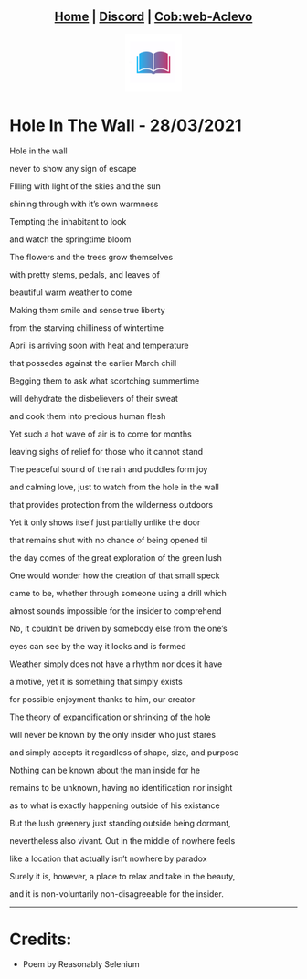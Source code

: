 <head>
    <link rel="shortcut icon" type="image/png" href="/favicon.png">
</head>

<center>
<h2>
<a href="https://literaturelibre.cobweb-aclevo.org">Home</a> |
<a href="https://discord.gg/z3GXvGtuek">Discord</a> |
<a href="https://cobweb-aclevo.org">Cob:web-Aclevo</a>
</h2>
</center>

<center><img src="/favicon.png" width="20%" height="20%"></center>

# Hole In The Wall - 28/03/2021
Hole in the wall

never to show any sign of escape

Filling with light of the skies and the sun

shining through with it’s own warmness

Tempting the inhabitant to look

and watch the springtime bloom

The flowers and the trees grow themselves

with pretty stems, pedals, and leaves of

beautiful warm weather to come

Making them smile and sense true liberty

from the starving chilliness of wintertime

April is arriving soon with heat and temperature

that possedes against the earlier March chill

Begging them to ask what scortching summertime

will dehydrate the disbelievers of their sweat

and cook them into precious human flesh

Yet such a hot wave of air is to come for months

leaving sighs of relief for those who it cannot stand

The peaceful sound of the rain and puddles form joy

and calming love, just to watch from the hole in the wall

that provides protection from the wilderness outdoors

Yet it only shows itself just partially unlike the door

that remains shut with no chance of being opened til

the day comes of the great exploration of the green lush

One would wonder how the creation of that small speck

came to be, whether through someone using a drill which

almost sounds impossible for the insider to comprehend

No, it couldn’t be driven by somebody else from the one’s

eyes can see by the way it looks and is formed

Weather simply does not have a rhythm nor does it have

a motive, yet it is something that simply exists

for possible enjoyment thanks to him, our creator

The theory of expandification or shrinking of the hole

will never be known by the only insider who just stares

and simply accepts it regardless of shape, size, and purpose

Nothing can be known about the man inside for he

remains to be unknown, having no identification nor insight

as to what is exactly happening outside of his existance

But the lush greenery just standing outside being dormant,

nevertheless also vivant. Out in the middle of nowhere feels

like a location that actually isn’t nowhere by paradox

Surely it is, however, a place to relax and take in the beauty,

and it is non-voluntarily non-disagreeable for the insider.
<hr />

# Credits:
- Poem by Reasonably Selenium
